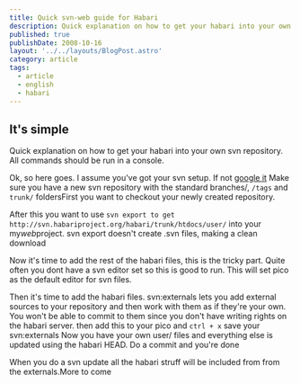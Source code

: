 ```yaml
---
title: Quick svn-web guide for Habari
description: Quick explanation on how to get your habari into your own svn repository.
published: true
publishDate: 2008-10-16
layout: '../../layouts/BlogPost.astro'
category: article
tags:
  - article
  - english
  - habari
---
```


## It's simple

Quick explanation on how to get your habari into your own svn repository. All commands should be run in a console.
<!--more-->

Ok, so here goes. I assume you've got your svn setup. If not [google it][1] Make sure you have a new svn repository with the standard branches/, `/tags` and `trunk/` foldersFirst you want to checkout your newly created repository.

After this you want to use `svn export to get http://svn.habariproject.org/habari/trunk/htdocs/user/` into your my*web*project. svn export doesn't create .svn files, making a clean download

Now it's time to add the rest of the habari files, this is the tricky part. Quite often you dont have a svn editor set so this is good to run. This will set pico as the default editor for svn files.

Then it's time to add the habari files. svn:externals lets you add external sources to your repository and then work with them as if they're your own. You won't be able to commit to them since you don't have writing rights on the habari server.
then add this to your pico and `ctrl + x` save your svn:externals
Now you have your own user/ files and everything else is updated using the habari HEAD. Do a commit and you're done

When you do a svn update all the habari struff will be included from from the externals.More to come

[1]: http://www.google.se/search?hl=sv&client=firefox-a&rls=org.mozilla%3Asv-SE%3Aofficial&hs=kD4&q=install+svn+linux+server&btnG=S%C3%B6k&meta=
